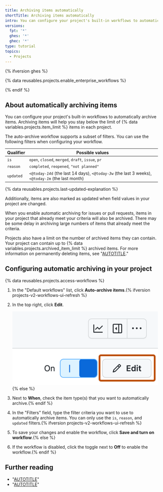 ```yaml
---
title: Archiving items automatically
shortTitle: Archiving items automatically
intro: You can configure your project's built-in workflows to automatically archive items that match a filter.
versions:
  fpt: '*'
  ghes: '*'
  ghec: '*'
type: tutorial
topics:
  - Projects
---
```


{% ifversion ghes %}

{% data reusables.projects.enable_enterprise_workflows %}

{% endif %}

## About automatically archiving items

You can configure your project's built-in workflows to automatically archive items. Archiving items will help you stay below the limit of {% data variables.projects.item_limit %} items in each project.

The auto-archive workflow supports a subset of filters. You can use the following filters when configuring your workflow.

| Qualifier | Possible values
| --- | --- |
| `is` | `open`, `closed`, `merged`, `draft`, `issue`, `pr`
| `reason` | `completed`, `reopened`, `"not planned"`
| `updated` | <code><@today-<em>14</em>d</code> (the last 14 days), <code><@today-<em>3</em>w</code> (the last 3 weeks), <code><@today-<em>1</em>m</code> (the last month)

{% data reusables.projects.last-updated-explanation %}

Additionally, items are also marked as updated when field values in your project are changed.

When you enable automatic archiving for issues or pull requests, items in your project that already meet your criteria will also be archived. There may be some delay in archiving large numbers of items that already meet the criteria.

Projects also have a limit on the number of archived items they can contain. Your project can contain up to {% data variables.projects.archived_item_limit %} archived items. For more information on permanently deleting items, see "[AUTOTITLE](/issues/planning-and-tracking-with-projects/managing-items-in-your-project/archiving-items-from-your-project#deleting-items)."

## Configuring automatic archiving in your project

{% data reusables.projects.access-workflows %}
1. In the "Default workflows" list, click **Auto-archive items**.{% ifversion projects-v2-workflows-ui-refresh %}
1. In the top right, click **Edit**.

   ![Screenshot showing a project's menu bar. The "Edit" button is highlighted with an orange rectangle.](/assets/images/help/projects-v2/workflow-start-editing.png)
   {% else %}
1. Next to **When**, check the item type(s) that you want to automatically archive.{% endif %}
1. In the "Filters" field, type the filter criteria you want to use to automatically archive items. You can only use the `is`, `reason`, and `updated` filters.{% ifversion projects-v2-workflows-ui-refresh %}
1. To save your changes and enable the workflow, click **Save and turn on workflow**.{% else %}
1. If the workflow is disabled, click the toggle next to **Off** to enable the workflow.{% endif %}

## Further reading

* "[AUTOTITLE](/issues/planning-and-tracking-with-projects/managing-items-in-your-project/archiving-items-from-your-project)"
* "[AUTOTITLE](/issues/planning-and-tracking-with-projects/automating-your-project/using-the-built-in-automations)"
